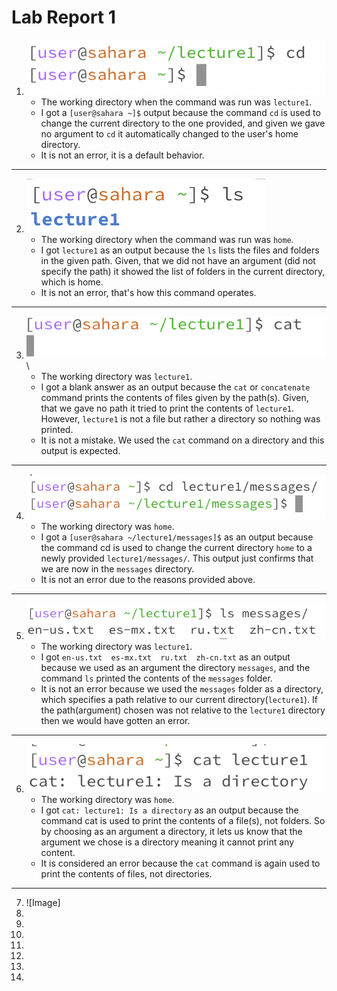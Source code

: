 # Lab Report 1
1. ![Image](https://github.com/Arushasatybay/cse15l-lab-reports/blob/main/Screenshot%202024-01-11%20at%202.22.52%20PM.png?raw=true)
   * The working directory when the command was run was `lecture1`.
   * I got a `[user@sahara ~]$` output because the command `cd`  is used to change the current directory to the one provided, and given we gave no argument to `cd` it automatically changed to the user's home directory. 
   * It is not an error, it is a default behavior. </br>
     
***
     
2. ![Image](https://github.com/Arushasatybay/cse15l-lab-reports/blob/main/Screenshot%202024-01-12%20at%204.46.45%20PM.png?raw=true)
   * The working directory when the command was run was `home`.
   * I got `lecture1` as an output because the `ls` lists the files and folders in the given path. Given, that we did not have an argument (did not specify the path) it showed the list of folders in the current directory, which is home.
   * It is not an error, that's how this command operates.</br>
     
***
     
3. ![Image](https://github.com/Arushasatybay/cse15l-lab-reports/blob/main/Screenshot%202024-01-13%20at%201.50.30%20PM.png?raw=true)\
   * The working directory was `lecture1`.
   * I got a blank answer as an output because the `cat` or `concatenate` command prints the contents of files given by the path(s). Given, that we gave no path it tried to print the contents of `lecture1`. However, `lecture1` is not a file but rather a directory so nothing was printed.
   * It is not a mistake. We used the `cat` command on a directory and this output is expected.</br>
     
***

4. ![Image](https://github.com/Arushasatybay/cse15l-lab-reports/blob/main/Screenshot%202024-01-13%20at%202.02.52%20PM.png?raw=true)
   * The working directory was `home`.
   * I got a `[user@sahara ~/lecture1/messages]$` as an output because the command cd is used to change the current directory `home` to a newly provided `lecture1/messages/`. This output just confirms that we are now in the `messages` directory. 
   * It is not an error due to the reasons provided above.</br>
     
***

5. ![Image](https://github.com/Arushasatybay/cse15l-lab-reports/blob/main/Screenshot%202024-01-13%20at%202.14.26%20PM.png?raw=true)
   * The working directory was `lecture1`.
   * I got `en-us.txt  es-mx.txt  ru.txt  zh-cn.txt` as an output because we used as an argument the directory `messages`, and the command `ls` printed the contents of the `messages` folder. 
   * It is not an error because we used the `messages` folder as a directory, which specifies a path relative to our current directory(`lecture1`). If the path(argument) chosen was not relative to the `lecture1` directory then we would have gotten an error.</br>
     
***
     
6. ![Image](https://github.com/Arushasatybay/cse15l-lab-reports/blob/main/Screenshot%202024-01-13%20at%202.32.32%20PM.png?raw=true)
   * The working directory was `home`.
   * I got `cat: lecture1: Is a directory` as an output because the command cat is used to print the contents of a file(s), not folders. So by choosing as an argument a directory, it lets us know that the argument we chose is a directory meaning it cannot print any content. 
   * It is considered an error because the `cat` command is again used to print the contents of files, not directories.</br>
     
***

7. ![Image] 
9.
10.
11.
12.
13.
14.
15.

